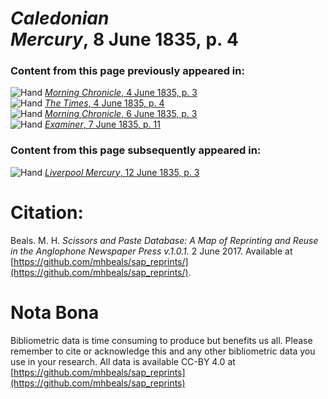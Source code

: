 # *Caledonian Mercury*, 8 June 1835, p. 4  
  
### Content from this page previously appeared in:  
![Hand](http://scissorsandpaste.net/wp-content/uploads/2017/06/smallhandpointer.png) [*Morning Chronicle*, 4 June 1835, p. 3](https://mhbeals.github.io/sap_html/Morning-Chronicle/Morning-Chronicle-4-June-1835-p-3)  
![Hand](http://scissorsandpaste.net/wp-content/uploads/2017/06/smallhandpointer.png) [*The Times*, 4 June 1835, p. 4](https://mhbeals.github.io/sap_html/The-Times/The-Times-4-June-1835-p-4)  
![Hand](http://scissorsandpaste.net/wp-content/uploads/2017/06/smallhandpointer.png) [*Morning Chronicle*, 6 June 1835, p. 3](https://mhbeals.github.io/sap_html/Morning-Chronicle/Morning-Chronicle-6-June-1835-p-3)  
![Hand](http://scissorsandpaste.net/wp-content/uploads/2017/06/smallhandpointer.png) [*Examiner*, 7 June 1835, p. 11](https://mhbeals.github.io/sap_html/Examiner/Examiner-7-June-1835-p-11)  
  
### Content from this page subsequently appeared in:  
![Hand](http://scissorsandpaste.net/wp-content/uploads/2017/06/smallhandpointer.png) [*Liverpool Mercury*, 12 June 1835, p. 3](https://mhbeals.github.io/sap_html/Liverpool-Mercury/Liverpool-Mercury-12-June-1835-p-3)  


# Citation: 

Beals. M. H. *Scissors and Paste Database: A Map of Reprinting and Reuse in the Anglophone Newspaper Press v.1.0.1.* 2 June 2017. Available at [https://github.com/mhbeals/sap_reprints/](https://github.com/mhbeals/sap_reprints/). 

# Nota Bona

Bibliometric data is time consuming to produce but benefits us all. Please remember to cite or acknowledge this and any other bibliometric data you use in your research. All data is available CC-BY 4.0 at [https://github.com/mhbeals/sap_reprints](https://github.com/mhbeals/sap_reprints)
